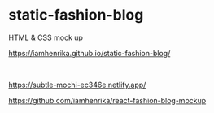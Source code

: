 # static-fashion-blog

 HTML & CSS mock up

https://iamhenrika.github.io/static-fashion-blog/

<br />

https://subtle-mochi-ec346e.netlify.app/

https://github.com/iamhenrika/react-fashion-blog-mockup
